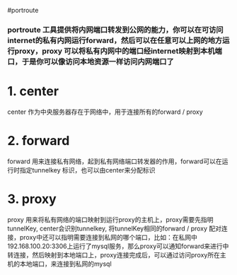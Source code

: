 #portroute

### portroute 工具提供将内网端口转发到公网的能力，你可以在可访问internet的私有内网运行forward，然后可以在任意可以上网的地方运行proxy，proxy 可以将私有内网中的端口经internet映射到本机端口，于是你可以像访问本地资源一样访问内网端口了

# 1. center 
center 作为中央服务器存在于网络中，用于连接所有的forward / proxy

# 2. forward
forward 用来连接私有网络，起到私有网络端口转发器的作用，forward可以在运行时指定tunnelkey 标识，也可以由center来分配标识

# 3. proxy
proxy 用来将私有网络的端口映射到运行proxy的主机上，proxy需要先指明tunnelKey, center会识别tunnelkey, 将tunnelKey相同的forward / proxy 配对连接，proxy中还可以指明需要连接到私网的哪个端口，比如：在私网中192.168.100.20:3306上运行了mysql服务，那么proxy可以通知forward来进行中转连接，然后映射到本地端口上，proxy连接完成后，可以通过访问proxy所在主机的本地端口，来连接到私网的mysql
